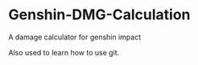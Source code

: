 # Genshin-DMG-Calculation
A damage calculator for genshin impact

Also used to learn how to use git.
